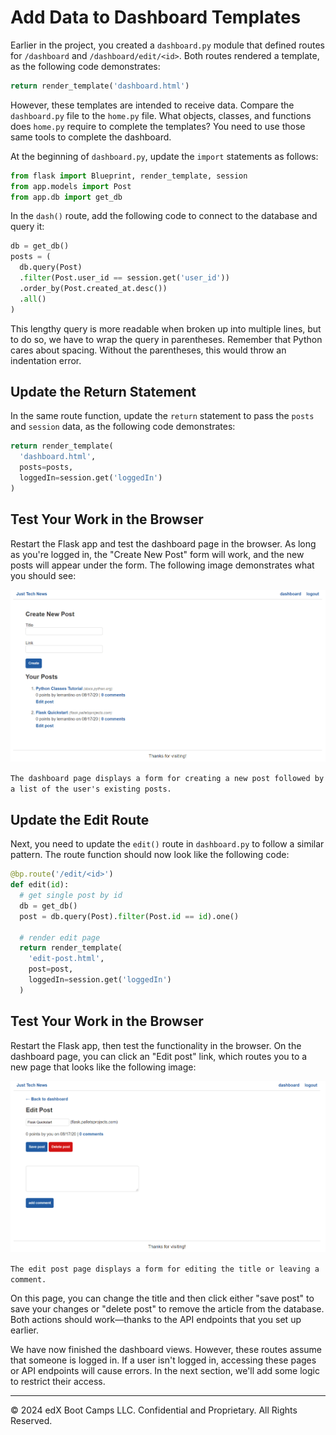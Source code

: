 # Add Data to Dashboard Templates

Earlier in the project, you created a `dashboard.py` module that defined routes for `/dashboard` and `/dashboard/edit/<id>`. Both routes rendered a template, as the following code demonstrates:

```python
return render_template('dashboard.html')
```

However, these templates are intended to receive data. Compare the `dashboard.py` file to the `home.py` file. What objects, classes, and functions does `home.py` require to complete the templates? You need to use those same tools to complete the dashboard.

At the beginning of `dashboard.py`, update the `import` statements as follows:

```python
from flask import Blueprint, render_template, session
from app.models import Post
from app.db import get_db
```

In the `dash()` route, add the following code to connect to the database and query it:

```python
db = get_db()
posts = (
  db.query(Post)
  .filter(Post.user_id == session.get('user_id'))
  .order_by(Post.created_at.desc())
  .all()
)
```

This lengthy query is more readable when broken up into multiple lines, but to do so, we have to wrap the query in parentheses. Remember that Python cares about spacing. Without the parentheses, this would throw an indentation error.

## Update the Return Statement

In the same route function, update the `return` statement to pass the `posts` and `session` data, as the following code demonstrates:

```python
return render_template(
  'dashboard.html',
  posts=posts,
  loggedIn=session.get('loggedIn')
)
```

## Test Your Work in the Browser

Restart the Flask app and test the dashboard page in the browser. As long as you're logged in, the "Create New Post" form will work, and the new posts will appear under the form. The following image demonstrates what you should see:

![](../Images/300-dashboard-preview.png)

`The dashboard page displays a form for creating a new post followed by a list of the user's existing posts.`

## Update the Edit Route

Next, you need to update the `edit()` route in `dashboard.py` to follow a similar pattern. The route function should now look like the following code:

```python
@bp.route('/edit/<id>')
def edit(id):
  # get single post by id
  db = get_db()
  post = db.query(Post).filter(Post.id == id).one()

  # render edit page
  return render_template(
    'edit-post.html',
    post=post,
    loggedIn=session.get('loggedIn')
  )
```

## Test Your Work in the Browser

Restart the Flask app, then test the functionality in the browser. On the dashboard page, you can click an "Edit post" link, which routes you to a new page that looks like the following image:

![](../Images/400-edit-post.png)

`The edit post page displays a form for editing the title or leaving a comment.`

On this page, you can change the title and then click either "save post" to save your changes or "delete post" to remove the article from the database. Both actions should work—thanks to the API endpoints that you set up earlier.

We have now finished the dashboard views. However, these routes assume that someone is logged in. If a user isn't logged in, accessing these pages or API endpoints will cause errors. In the next section, we'll add some logic to restrict their access.

---
© 2024 edX Boot Camps LLC. Confidential and Proprietary. All Rights Reserved.
